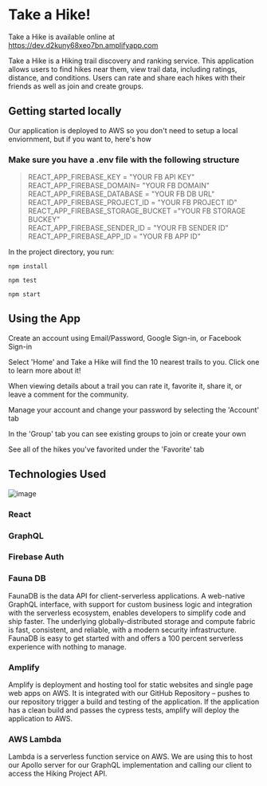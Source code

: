 # Take a Hike!

Take a Hike is available online at https://dev.d2kuny68xeo7bn.amplifyapp.com

Take a Hike is a Hiking trail discovery and ranking service. This application allows users to find hikes near them, view trail data, including ratings, distance, and conditions. Users can rate and share each hikes with their friends as well as join and create groups.

## Getting started locally

Our application is deployed to AWS so you don't need to setup a local enviornment, but if you want to, here's how

### Make sure you have a .env file with the following structure

> REACT_APP_FIREBASE_KEY = "YOUR FB API KEY"  
>  REACT_APP_FIREBASE_DOMAIN= "YOUR FB DOMAIN"  
>  REACT_APP_FIREBASE_DATABASE = "YOUR FB DB URL"  
>  REACT_APP_FIREBASE_PROJECT_ID = "YOUR FB PROJECT ID"  
>  REACT_APP_FIREBASE_STORAGE_BUCKET ="YOUR FB STORAGE BUCKEY"  
>  REACT_APP_FIREBASE_SENDER_ID = "YOUR FB SENDER ID"  
>  REACT_APP_FIREBASE_APP_ID = "YOUR FB APP ID"

In the project directory, you run:

`npm install`

`npm test`

`npm start`

## Using the App

Create an account using Email/Password, Google Sign-in, or Facebook Sign-in

Select 'Home' and Take a Hike will find the 10 nearest trails to you. Click one to learn more about it!

When viewing details about a trail you can rate it, favorite it, share it, or leave a comment for the community.

Manage your account and change your password by selecting the 'Account' tab

In the 'Group' tab you can see existing groups to join or create your own

See all of the hikes you've favorited under the 'Favorite' tab

## Technologies Used

![image](https://drive.google.com/uc?export=view&id=1p30iE5IvWbBePgb7EdgQmR-JGhnP_AZp)

### React

### GraphQL

### Firebase Auth

### Fauna DB
FaunaDB is the data API for client-serverless applications. A web-native GraphQL interface, with support for custom business logic and integration with the serverless ecosystem, enables developers to simplify code and ship faster. The underlying globally-distributed storage and compute fabric is fast, consistent, and reliable, with a modern security infrastructure. FaunaDB is easy to get started with and offers a 100 percent serverless experience with nothing to manage.

### Amplify
Amplify is deployment and hosting tool for static websites and single page web apps on AWS. It is integrated with our GitHub Repository – pushes to our repository trigger a build and testing of the application. If the application has a clean build and passes the cypress tests, amplify will deploy the application to AWS.
 
### AWS Lambda
Lambda is a serverless function service on AWS. We are using this to host our Apollo server for our GraphQL implementation and calling our client to access the Hiking Project API. 
